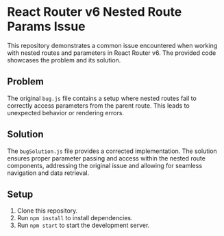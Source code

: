 # React Router v6 Nested Route Params Issue

This repository demonstrates a common issue encountered when working with nested routes and parameters in React Router v6.  The provided code showcases the problem and its solution.

## Problem

The original `bug.js` file contains a setup where nested routes fail to correctly access parameters from the parent route. This leads to unexpected behavior or rendering errors.

## Solution

The `bugSolution.js` file provides a corrected implementation.  The solution ensures proper parameter passing and access within the nested route components, addressing the original issue and allowing for seamless navigation and data retrieval.

## Setup

1. Clone this repository.
2. Run `npm install` to install dependencies.
3. Run `npm start` to start the development server.